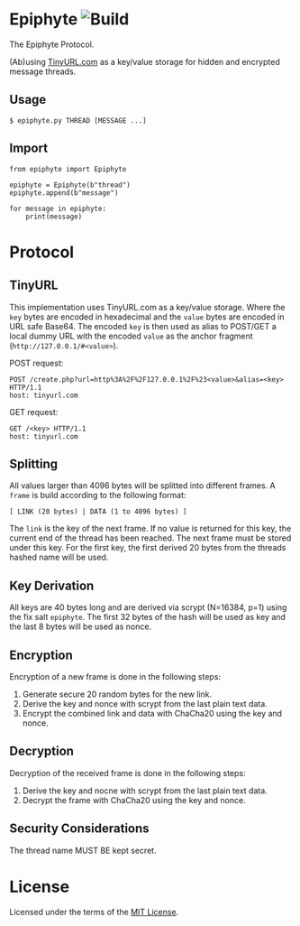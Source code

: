 Epiphyte ![Build](https://img.shields.io/travis/cuhsat/epiphyte.svg)
========
The Epiphyte Protocol.

(Ab)using [TinyURL.com](https://tinyurl.com) as a key/value storage for
hidden and encrypted message threads.

Usage
-----
```
$ epiphyte.py THREAD [MESSAGE ...]
```

Import
------
```
from epiphyte import Epiphyte

epiphyte = Epiphyte(b"thread")
epiphyte.append(b"message")

for message in epiphyte:
    print(message)
```

Protocol
========

TinyURL
-------
This implementation uses TinyURL.com as a key/value storage. Where the `key`
bytes are encoded in hexadecimal and the `value` bytes are encoded in URL safe
Base64. The encoded `key` is then used as alias to POST/GET a local dummy URL
with the encoded `value` as the anchor fragment (`http://127.0.0.1/#<value>`).

POST request:
```
POST /create.php?url=http%3A%2F%2F127.0.0.1%2F%23<value>&alias=<key> HTTP/1.1
host: tinyurl.com
```

GET request:
```
GET /<key> HTTP/1.1
host: tinyurl.com
```

Splitting
---------
All values larger than 4096 bytes will be splitted into different frames. A
`frame` is build according to the following format:
```
[ LINK (20 bytes) | DATA (1 to 4096 bytes) ]
```

The `link` is the key of the next frame. If no value is returned for this
key, the current end of the thread has been reached. The next frame must be
stored under this key. For the first key, the first derived 20 bytes from the
threads hashed name will be used.

Key Derivation
--------------
All keys are 40 bytes long and are derived via scrypt (N=16384, p=1) using the
fix salt `epiphyte`. The first 32 bytes of the hash will be used as key and
the last 8 bytes will be used as nonce.

Encryption
----------
Encryption of a new frame is done in the following steps:

1. Generate secure 20 random bytes for the new link.
2. Derive the key and nonce with scrypt from the last plain text data.
3. Encrypt the combined link and data with ChaCha20 using the key and nonce.

Decryption
----------
Decryption of the received frame is done in the following steps:

1. Derive the key and nocne with scrypt from the last plain text data.
2. Decrypt the frame with ChaCha20 using the key and nonce.

Security Considerations
-----------------------
The thread name MUST BE kept secret.

License
=======
Licensed under the terms of the [MIT License](LICENSE).